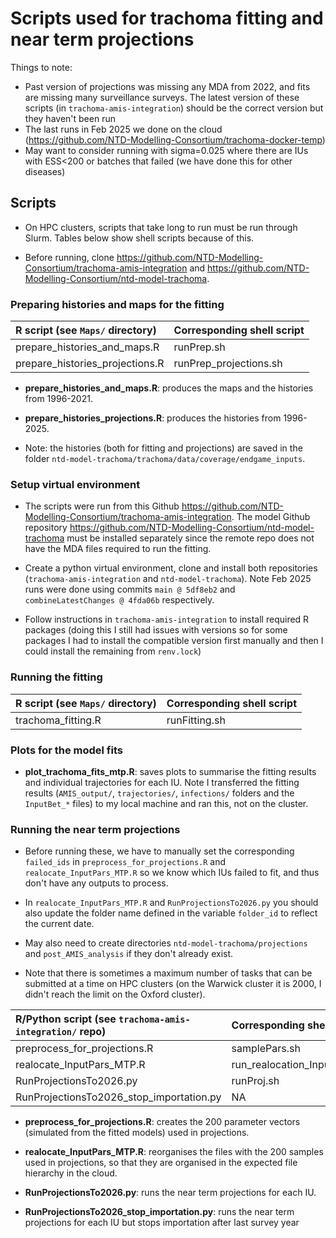 Scripts used for trachoma fitting and near term projections
================

Things to note: 

- Past version of projections was missing any MDA from 2022, and fits are missing many surveillance surveys. The latest version of these scripts (in `trachoma-amis-integration`) should be the correct version but they haven't been run
- The last runs in Feb 2025 we done on the cloud (<https://github.com/NTD-Modelling-Consortium/trachoma-docker-temp>) 
- May want to consider running with sigma=0.025 where there are IUs with ESS<200 or batches that failed (we have done this for other diseases)

## Scripts

- On HPC clusters, scripts that take long to run must be run through Slurm. Tables below 
show shell scripts because of this.

- Before running, clone <https://github.com/NTD-Modelling-Consortium/trachoma-amis-integration> and <https://github.com/NTD-Modelling-Consortium/ntd-model-trachoma>.


### Preparing histories and maps for the fitting 

| R script  (see `Maps/` directory)                           | Corresponding shell script    |
|:------------------------------------------------------------|:------------------------------|
| prepare_histories_and_maps.R                                | runPrep.sh                    |
| prepare_histories_projections.R                             | runPrep_projections.sh        |


- **prepare_histories_and_maps.R**: produces the maps and the histories from 1996-2021.

- **prepare_histories_projections.R**: produces the histories from 1996-2025.

- Note: the histories (both for fitting and projections) are saved in the folder `ntd-model-trachoma/trachoma/data/coverage/endgame_inputs`. 


### Setup virtual environment

- The scripts were run from this Github <https://github.com/NTD-Modelling-Consortium/trachoma-amis-integration>. The model Github repository <https://github.com/NTD-Modelling-Consortium/ntd-model-trachoma> must be installed separately since the remote repo does not have the MDA files required to run the fitting.

- Create a python virtual environment, clone and install both repositories (`trachoma-amis-integration` and `ntd-model-trachoma`). Note Feb 2025 runs were done using commits `main @ 5df8eb2` and `combineLatestChanges @ 4fda06b` respectively.

- Follow instructions in `trachoma-amis-integration` to install required R packages (doing this I still had issues with versions so for some packages I had to install the compatible version first manually and then I could install the remaining from `renv.lock`)


### Running the fitting


| R script  (see `Maps/` directory)                           | Corresponding shell script    |
|:------------------------------------------------------------|:------------------------------|
| trachoma_fitting.R                                | runFitting.sh                    |



### Plots for the model fits

- **plot_trachoma_fits_mtp.R**:  saves plots to summarise the fitting results and individual trajectories for each IU. Note I transferred the fitting results (`AMIS_output/`, `trajectories/`, `infections/` folders and the `InputBet_*` files) to my local machine and ran this, not on the cluster.


### Running the near term projections


- Before running these, we have to manually set the corresponding `failed_ids` in `preprocess_for_projections.R` and `realocate_InputPars_MTP.R` so we know which IUs failed to fit, and thus don't have any outputs to process. 

- In `realocate_InputPars_MTP.R` and `RunProjectionsTo2026.py` you should also update the folder name defined in the variable `folder_id` to reflect the current date.

- May also need to create directories `ntd-model-trachoma/projections` and `post_AMIS_analysis` if they don't already exist.

- Note that there is sometimes a maximum number of tasks that can be submitted at a time on HPC clusters (on the Warwick cluster it is 2000, I didn't reach the limit on the Oxford cluster). 


| R/Python script  (see `trachoma-amis-integration/` repo)    | Corresponding shell script    |
|:------------------------------------------------------------|:------------------------------|
| preprocess_for_projections.R                                | samplePars.sh                 |         
| realocate_InputPars_MTP.R                                   | run_realocation_InputPars.sh  |
| RunProjectionsTo2026.py                                     | runProj.sh                    |
| RunProjectionsTo2026_stop_importation.py                     | NA                   |


- **preprocess_for_projections.R**: creates the 200 parameter vectors (simulated from the fitted 
models) used in projections.

- **realocate_InputPars_MTP.R**:  reorganises the files with the 200 samples used in projections, 
so that they are organised in the expected file hierarchy in the cloud.

- **RunProjectionsTo2026.py**: runs the near term projections for each IU.

- **RunProjectionsTo2026_stop_importation.py**: runs the near term projections for each IU but stops importation after last survey year


